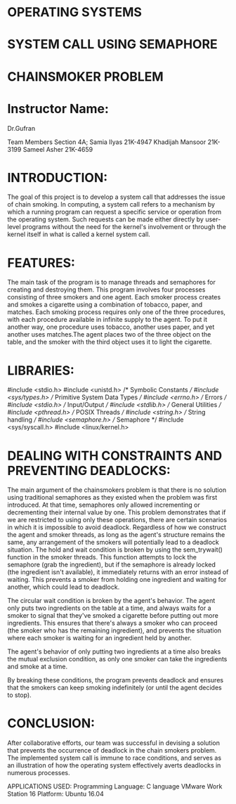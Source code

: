 # OPERATING SYSTEMS
# SYSTEM CALL USING SEMAPHORE 
# CHAINSMOKER PROBLEM

# Instructor Name:
Dr.Gufran 

Team Members Section 4A;
Samia Ilyas 21K-4947
Khadijah Mansoor 21K-3199
Sameel Asher 21K-4659


# INTRODUCTION:
The goal of this project is to develop a system call that addresses the issue of chain smoking. In computing, a system call refers to a mechanism by which a running program can request a specific service or operation from the operating system. Such requests can be made either directly by user-level programs without the need for the kernel's involvement or through the kernel itself in what is called a kernel system call.

# FEATURES:
The main task of the program is to manage threads and semaphores for creating and destroying them. This program involves four processes consisting of three smokers and one agent. Each smoker process creates and smokes a cigarette using a combination of tobacco, paper, and matches. Each smoking process requires only one of the three procedures, with each procedure available in infinite supply to the agent. To put it another way, one procedure uses tobacco, another uses paper, and yet another uses matches.The agent places two of the three object on the table, and the smoker with the third object uses it to light the cigarette.

# LIBRARIES:

#include <stdio.h>
#include <unistd.h> /* Symbolic Constants */
#include <sys/types.h> /* Primitive System Data Types */
#include <errno.h> /* Errors */
#include <stdio.h> /* Input/Output */
#include <stdlib.h> /* General Utilities */
#include <pthread.h> /* POSIX Threads */
#include <string.h> /* String handling */
#include <semaphore.h> /* Semaphore */
#include <sys/syscall.h>
#include <linux/kernel.h>

# DEALING WITH CONSTRAINTS AND PREVENTING DEADLOCKS:
The main argument of the chainsmokers problem is that there is no solution using traditional semaphores as they existed when the problem was first introduced. At that time, semaphores only allowed incrementing or decrementing their internal value by one. This problem demonstrates that if we are restricted to using only these operations, there are certain scenarios in which it is impossible to avoid deadlock. Regardless of how we construct the agent and smoker threads, as long as the agent's structure remains the same, any arrangement of the smokers will potentially lead to a deadlock situation.
The hold and wait condition is broken by using the sem_trywait() function in the smoker threads. This function attempts to lock the semaphore (grab the ingredient), but if the semaphore is already locked (the ingredient isn't available), it immediately returns with an error instead of waiting. This prevents a smoker from holding one ingredient and waiting for another, which could lead to deadlock.

The circular wait condition is broken by the agent's behavior. The agent only puts two ingredients on the table at a time, and always waits for a smoker to signal that they've smoked a cigarette before putting out more ingredients. This ensures that there's always a smoker who can proceed (the smoker who has the remaining ingredient), and prevents the situation where each smoker is waiting for an ingredient held by another.

The agent's behavior of only putting two ingredients at a time also breaks the mutual exclusion condition, as only one smoker can take the ingredients and smoke at a time.

By breaking these conditions, the program prevents deadlock and ensures that the smokers can keep smoking indefinitely (or until the agent decides to stop).
# CONCLUSION:
After collaborative efforts, our team was successful in devising a solution that prevents the occurrence of deadlock in the chain smokers problem. The implemented system call is immune to race conditions, and serves as an illustration of how the operating system effectively averts deadlocks in numerous processes.












































APPLICATIONS USED:
Programming Language: C language
VMware Work Station 16 
Platform: Ubuntu 16.04




